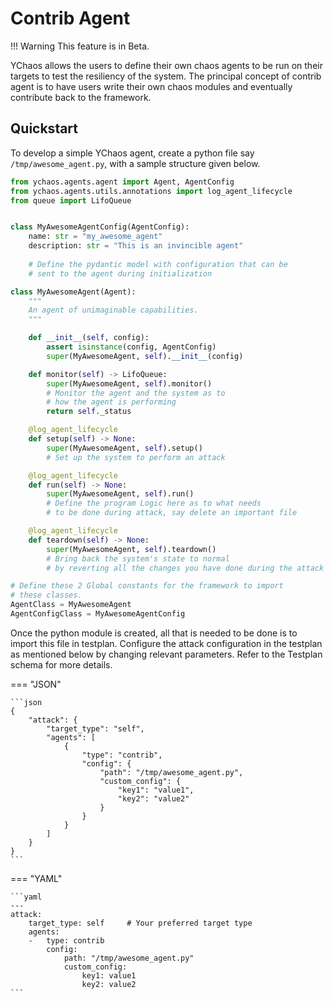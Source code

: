 # Contrib Agent

!!! Warning
    This feature is in Beta.

YChaos allows the users to define their own chaos agents to be run
on their targets to test the resiliency of the system. The principal
concept of contrib agent is to have users write their own chaos modules
and eventually contribute back to the framework.

## Quickstart

To develop a simple YChaos agent, create a python file say `/tmp/awesome_agent.py`, 
with a sample structure given below. 

```python linenums="1" hl_lines="48 49"
from ychaos.agents.agent import Agent, AgentConfig
from ychaos.agents.utils.annotations import log_agent_lifecycle
from queue import LifoQueue


class MyAwesomeAgentConfig(AgentConfig):
    name: str = "my_awesome_agent"
    description: str = "This is an invincible agent"
    
    # Define the pydantic model with configuration that can be
    # sent to the agent during initialization

class MyAwesomeAgent(Agent):
    """
    An agent of unimaginable capabilities.
    """

    def __init__(self, config):
        assert isinstance(config, AgentConfig)
        super(MyAwesomeAgent, self).__init__(config)

    def monitor(self) -> LifoQueue:
        super(MyAwesomeAgent, self).monitor()
        # Monitor the agent and the system as to
        # how the agent is performing
        return self._status

    @log_agent_lifecycle
    def setup(self) -> None:
        super(MyAwesomeAgent, self).setup()
        # Set up the system to perform an attack

    @log_agent_lifecycle
    def run(self) -> None:
        super(MyAwesomeAgent, self).run()
        # Define the program Logic here as to what needs
        # to be done during attack, say delete an important file

    @log_agent_lifecycle
    def teardown(self) -> None:
        super(MyAwesomeAgent, self).teardown()
        # Bring back the system's state to normal
        # by reverting all the changes you have done during the attack

# Define these 2 Global constants for the framework to import
# these classes.
AgentClass = MyAwesomeAgent
AgentConfigClass = MyAwesomeAgentConfig
```

Once the python module is created, all that is needed to be done is to
import this file in testplan. Configure the attack configuration in the testplan
as mentioned below by changing relevant parameters. Refer to the Testplan
schema for more details.

=== "JSON"

    ```json
    {
        "attack": {
            "target_type": "self",
            "agents": [
                {
                    "type": "contrib",
                    "config": {
                        "path": "/tmp/awesome_agent.py",
                        "custom_config": {
                            "key1": "value1",
                            "key2": "value2"
                        }
                    }
                }
            ]
        }
    }
    ```
    
=== "YAML"

    ```yaml
    ---
    attack:
        target_type: self     # Your preferred target type
        agents:
        -   type: contrib
            config:
                path: "/tmp/awesome_agent.py"
                custom_config:
                    key1: value1
                    key2: value2
    ```

